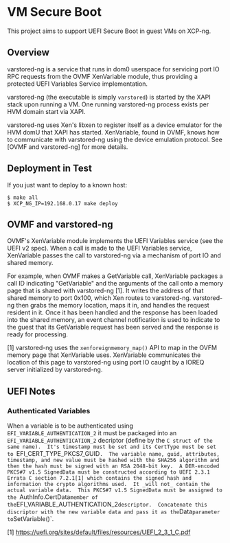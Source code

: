 # VM Secure Boot

This project aims to support UEFI Secure Boot in guest VMs on XCP-ng.

## Overview

varstored-ng is a service that runs in dom0 userspace for servicing port IO RPC
requests from the OVMF XenVariable module, thus providing a protected UEFI
Variables Service implementation.

varstored-ng (the executable is simply `varstored`) is started by the XAPI
stack upon running a VM.  One running varstored-ng process exists per HVM
domain start via XAPI.

varstored-ng uses Xen's libxen to register itself as a device emulator for the
HVM domU that XAPI has started.  XenVariable, found in OVMF, knows how to
communicate with varstored-ng using the device emulation protocol.  See [OVMF
and varstored-ng] for more details.

## Deployment in Test

If you just want to deploy to a known host:

```
$ make all
$ XCP_NG_IP=192.168.0.17 make deploy
```

## OVMF and varstored-ng

OVMF's XenVariable module implements the UEFI Variables service (see the UEFI
v2 spec).  When a call is made to the UEFI Variables service, XenVariable
passes the call to varstored-ng via a mechanism of port IO and shared memory.

For example, when OVMF makes a GetVariable call, XenVariable packages a call ID
indicating "GetVariable" and the arguments of the call onto a memory page that
is shared with varstored-ng [1].  It writes the address of that shared memory
to port 0x100, which Xen routes to varstored-ng.  varstored-ng then grabs the
memory location, maps it in, and handles the request resident in it.  Once it
has been handled and the response has been loaded into the shared memory, an
event channel notification is used to indicate to the guest that its
GetVariable request has been served and the response is ready for processing.

[1] varstored-ng uses the `xenforeignmemory_map()` API to map in the
    OVFM memory page that XenVariable uses.  XenVariable communicates
    the location of this page to varstored-ng using port IO caught by
    a IOREQ server initialized by varstored-ng.

## UEFI Notes

### Authenticated Variables

When a variable is to be authenticated using `EFI_VARIABLE_AUTHENTICATION_2` it
must be packaged into an `EFI_VARIABLE_AUTHENTICATION_2` decriptor (define by
the `C struct of the same name).  It's timestamp must be set and its CertType
must be set to `EFI_CERT_TYPE_PKCS7_GUID`.  The variable name, guid,
attributes, timestamp, and new value must be hashed with the SHA256 algorithm
and then the hash must be signed with an RSA 2048-bit key.  A DER-encoded
PKCS#7 v1.5 SignedData must be constructed according to UEFI 2.3.1 Errata C
section 7.2.1[1] which contains the signed hash and information the crypto
algorithms used.  It _will not_ contain the actual variable data.  This PKCS#7
v1.5 SignedData must be assigned to the `AuthInfo.CertData` member of the
`EFI_VARIABLE_AUTHENTICATION_2` descriptor.  Concatenate this discriptor with
the new variable data and pass it as the `Data` parameter to `SetVariable()`.


[1] https://uefi.org/sites/default/files/resources/UEFI_2_3_1_C.pdf



